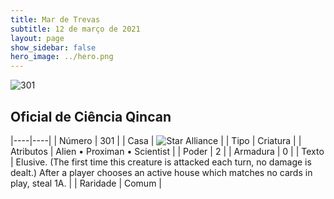 ```yaml
---
title: Mar de Trevas
subtitle: 12 de março de 2021
layout: page
show_sidebar: false
hero_image: ../hero.png
---
```


![301](https://cdn.keyforgegame.com/media/card_front/pt/496_301_WCVRJ3JR6M9G_pt.png)

## Oficial de Ciência Qincan

|----|----|
| Número | 301 |
| Casa | ![Star Alliance](https://archonarcana.com/images/thumb/7/7d/Star_Alliance.png/22px-Star_Alliance.png "Aliança Estelar") |
| Tipo | Criatura |
| Atributos | Alien • Proximan • Scientist |
| Poder | 2 |
| Armadura | 0 |
| Texto | Elusive. (The first time this creature is attacked each turn, no damage is dealt.)  After a player chooses an active house which matches no cards in play, steal 1A. |
| Raridade | Comum |
